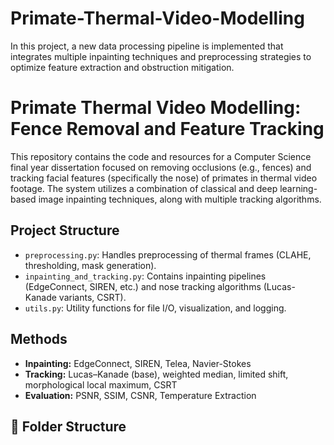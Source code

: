 # Primate-Thermal-Video-Modelling
In this project, a new data processing pipeline is implemented that integrates multiple inpainting techniques and preprocessing strategies to optimize feature extraction and obstruction mitigation.

# Primate Thermal Video Modelling: Fence Removal and Feature Tracking

This repository contains the code and resources for a Computer Science final year dissertation focused on removing occlusions (e.g., fences) and tracking facial features (specifically the nose) of primates in thermal video footage. The system utilizes a combination of classical and deep learning-based image inpainting techniques, along with multiple tracking algorithms.

##  Project Structure

- `preprocessing.py`: Handles preprocessing of thermal frames (CLAHE, thresholding, mask generation).
- `inpainting_and_tracking.py`: Contains inpainting pipelines (EdgeConnect, SIREN, etc.) and nose tracking algorithms (Lucas-Kanade variants, CSRT).
- `utils.py`: Utility functions for file I/O, visualization, and logging.

##  Methods

- **Inpainting:** EdgeConnect, SIREN, Telea, Navier-Stokes
- **Tracking:** Lucas–Kanade (base), weighted median, limited shift, morphological local maximum, CSRT
- **Evaluation:** PSNR, SSIM, CSNR, Temperature Extraction

## 📁 Folder Structure

